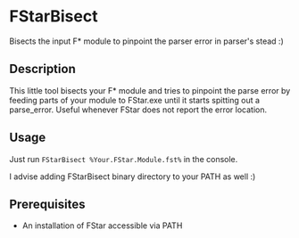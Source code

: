 # FStarBisect
Bisects the input F* module to pinpoint the parser error in parser's stead :)

## Description
This little tool bisects your F* module and tries to pinpoint the parse error by feeding parts of your module to FStar.exe until it starts spitting out a parse_error.
Useful whenever FStar does not report the error location. 

## Usage
Just run `FStarBisect %Your.FStar.Module.fst%` in the console.

I advise adding FStarBisect binary directory to your PATH as well :)

## Prerequisites
* An installation of FStar accessible via PATH
